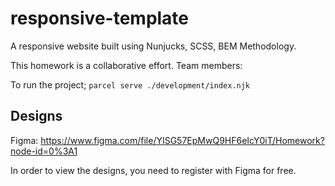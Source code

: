 # responsive-template
A responsive website built using Nunjucks, SCSS, BEM Methodology.

This homework is a collaborative effort. Team members:

To run the project;
`parcel serve ./development/index.njk`

## Designs
Figma: https://www.figma.com/file/YISG57EpMwQ9HF6eIcY0iT/Homework?node-id=0%3A1

In order to view the designs, you need to register with Figma for free.
